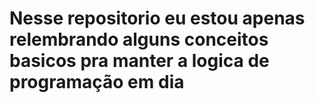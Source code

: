 <h1>Nesse repositorio eu estou apenas relembrando alguns conceitos basicos pra manter a logica de programação em dia</h1>

